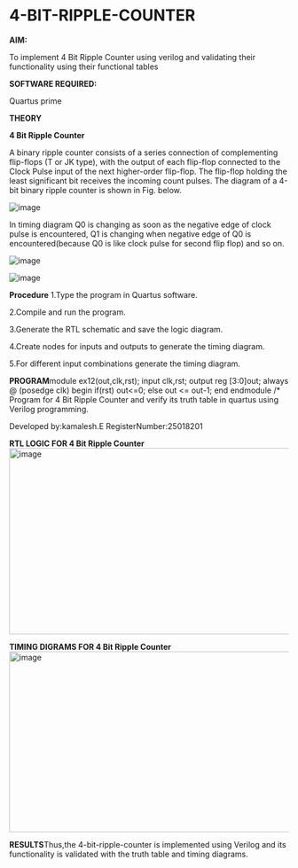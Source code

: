 # 4-BIT-RIPPLE-COUNTER

**AIM:**

To implement  4 Bit Ripple Counter using verilog and validating their functionality using their functional tables

**SOFTWARE REQUIRED:**

Quartus prime

**THEORY**

**4 Bit Ripple Counter**

A binary ripple counter consists of a series connection of complementing flip-flops (T or JK type), with the output of each flip-flop connected to the Clock Pulse input of the next higher-order flip-flop. The flip-flop holding the least significant bit receives the incoming count pulses. The diagram of a 4-bit binary ripple counter is shown in Fig. below.

![image](https://github.com/naavaneetha/4-BIT-RIPPLE-COUNTER/assets/154305477/cb4b74d4-31ab-4359-95d0-d22e67daba13)

In timing diagram Q0 is changing as soon as the negative edge of clock pulse is encountered, Q1 is changing when negative edge of Q0 is encountered(because Q0 is like clock pulse for second flip flop) and so on.

![image](https://github.com/naavaneetha/4-BIT-RIPPLE-COUNTER/assets/154305477/a573a7d6-014e-4e54-93e6-e2ac9530960b)

![image](https://github.com/naavaneetha/4-BIT-RIPPLE-COUNTER/assets/154305477/85e1958a-2fc1-49bb-9a9f-d58ccbf3663c)

**Procedure**
1.Type the program in Quartus software.

2.Compile and run the program.

3.Generate the RTL schematic and save the logic diagram.

4.Create nodes for inputs and outputs to generate the timing diagram.

5.For different input combinations generate the timing diagram. 

**PROGRAM**module ex12(out,clk,rst); input clk,rst; output reg [3:0]out; always @ (posedge clk) begin if(rst) out<=0; else out <= out-1; end endmodule /* Program for 4 Bit Ripple Counter and verify its truth table in quartus using Verilog programming.



 Developed by:kamalesh.E RegisterNumber:25018201


**RTL LOGIC FOR 4 Bit Ripple Counter**<img width="579" height="336" alt="image" src="https://github.com/user-attachments/assets/66236886-99a9-498a-b5ab-5089bd8bc963" />


**TIMING DIGRAMS FOR 4 Bit Ripple Counter**<img width="1022" height="326" alt="image" src="https://github.com/user-attachments/assets/a5913255-5f70-4ce3-8472-d00452b5461e" />


**RESULTS**Thus,the 4-bit-ripple-counter is implemented using Verilog and its functionality is validated with the truth table and timing diagrams.
